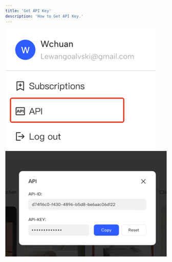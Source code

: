 ```yaml
---
title: 'Get API Key'
description: 'How to Get API Key.'
---
```

![](/images/img.png)
![](/images/img_1.png)